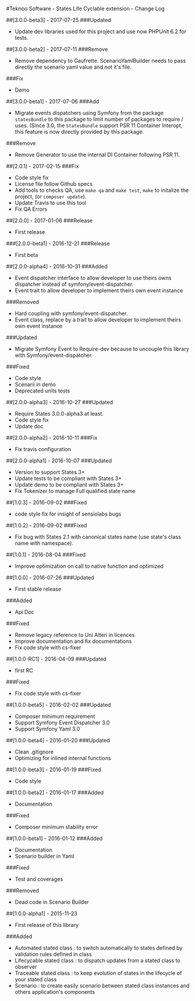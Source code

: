 #Teknoo Software - States Life Cyclable extension - Change Log

##[3.0.0-beta3] - 2017-07-25
###Updated
- Update dev libraries used for this project and use now PHPUnit 6.2 for tests.

##[3.0.0-beta2] - 2017-07-11
###Remove
- Remove dependency to Gaufrette. ScenarioYamlBuilder needs to pass
directly the scenario yaml value and not it's file.

###Fix
- Demo

##[3.0.0-beta1] - 2017-07-06
###Add
- Migrate events dispatchers using Symfony from the package `statesBundle` to this package to
 limit number of packages to require / uses. (Since 3.0, the
 `StatesBundle` support PSR 11 Container Interopt, this feature is now
 directly provided by this package.

###Remove
- Remove Generator to use the internal DI Container following PSR 11.

##[2.0.1] - 2017-02-15
###Fix
- Code style fix
- License file follow Github specs
- Add tools to checks QA, use `make qa` and `make test`, `make` to initalize the project, (or `composer update`).
- Update Travis to use this tool
- Fix QA Errors

##[2.0.0] - 2017-01-06
###Release
- First release

###[2.0.0-beta1] - 2016-12-21
###Release
- First beta

##[2.0.0-alpha4] - 2016-10-31
###Added
- Event dispatcher interface to allow developer to use theirs owns dispatcher
    instead of symfony/event-dispatcher.
- Event trait to allow developer to implement theirs own event instance    

###Removed
- Hard coupling with symfony/event-dispatcher.
- Event class, replace by a trait to allow developer to implement theirs own event instance

###Updated
- Migrate Symfony Event to Require-dev because to uncouple this library with Symfony/event-dispatcher.

###Fixed
- Code style
- Scenarii in demo
- Deprecated units tests

##[2.0.0-alpha3] - 2016-10-27
###Updated
- Require States 3.0.0-alpha3 at least.
- Code style fix
- Update doc

##[2.0.0-alpha2] - 2016-10-11
###Fix
- Fix travis configuration

##[2.0.0-alpha1] - 2016-10-07
###Updated
- Version to support States 3+
- Update tests to be compliant with States 3+
- Update demo to be compliant with States 3+
- Fix Tokenizer to manage Full qualified state name

##[1.0.3] - 2016-09-02
###Fixed
- code style fix for insight of sensiolabs bugs

##[1.0.2] - 2016-09-02
###Fixed
- Fix bug with States 2.1 with canonical states name (use state's class name with namespace).

##[1.0.1] - 2016-08-04
###Fixed
- Improve optimization on call to native function and optimized

##[1.0.0] - 2016-07-26
###Updated
- First stable release

###Added
- Api Doc

###Fixed
- Remove legacy reference to Uni Alteri in licences
- Improve documentation and fix documentations
- Fix code style with cs-fixer

##[1.0.0-RC1] - 2016-04-09
###Updated
- first RC

###Fixed
- Fix code style with cs-fixer

##[1.0.0-beta5] - 2016-02-02
###Updated
- Composer minimum requirement
- Support Symfony Event Dispatcher 3.0
- Support Symfony Yaml 3.0

##[1.0.0-beta4] - 2016-01-20
###Updated
- Clean .gitignore
- Optimizing for inlined internal functions

##[1.0.0-beta3] - 2016-01-19
###Fixed
- Code style

##[1.0.0-beta2] - 2016-01-17
###Added
- Documentation

###Fixed
- Composer minimum stability error

##[1.0.0-beta1] - 2016-01-12
###Added
- Documentation
- Scenario builder in Yaml

###Fixed
- Test and coverages

###Removed
- Dead code in Scenario Builder

##[1.0.0-alpha1] - 2015-11-23
- First release of this library 

###Added
- Automated stated class : to switch automatically to states defined by validation rules defined in class
- Lifecycable stated class : to dispatch updates from a stated class to observer
- Traceable stated class : to keep evolution of states in the lifecycle of your stated class
- Scenario : to create easily scenario between stated class instances and others application's components
